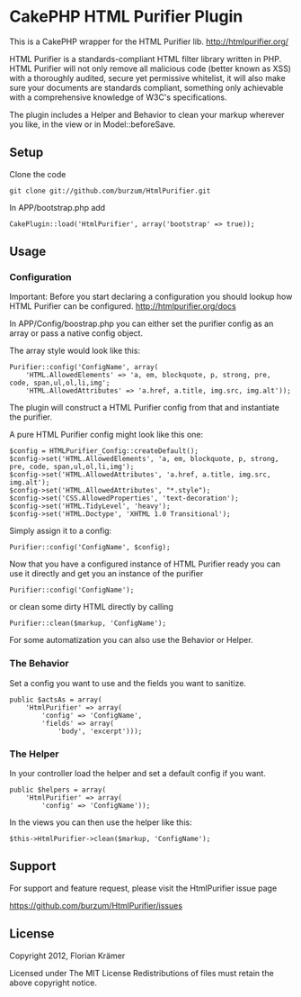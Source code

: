 # CakePHP HTML Purifier Plugin

This is a CakePHP wrapper for the HTML Purifier lib. http://htmlpurifier.org/

HTML Purifier is a standards-compliant HTML filter library written in PHP. HTML Purifier will not only remove all malicious code (better known as XSS) with a thoroughly audited, secure yet permissive whitelist, it will also make sure your documents are standards compliant, something only achievable with a comprehensive knowledge of W3C's specifications.

The plugin includes a Helper and Behavior to clean your markup wherever you like, in the view or in Model::beforeSave.

## Setup

Clone the code

	git clone git://github.com/burzum/HtmlPurifier.git

In APP/bootstrap.php add

	CakePlugin::load('HtmlPurifier', array('bootstrap' => true));

## Usage

### Configuration

Important: Before you start declaring a configuration you should lookup how HTML Purifier can be configured. http://htmlpurifier.org/docs

In APP/Config/boostrap.php you can either set the purifier config as an array or pass a native config object.

The array style would look like this:

	Purifier::config('ConfigName', array(
		'HTML.AllowedElements' => 'a, em, blockquote, p, strong, pre, code, span,ul,ol,li,img';
		'HTML.AllowedAttributes' => 'a.href, a.title, img.src, img.alt'));

The plugin will construct a HTML Purifier config from that and instantiate the purifier.

A pure HTML Purifier config might look like this one:

	$config = HTMLPurifier_Config::createDefault();
	$config->set('HTML.AllowedElements', 'a, em, blockquote, p, strong, pre, code, span,ul,ol,li,img');
	$config->set('HTML.AllowedAttributes', 'a.href, a.title, img.src, img.alt');
	$config->set('HTML.AllowedAttributes', "*.style");
	$config->set('CSS.AllowedProperties', 'text-decoration');
	$config->set('HTML.TidyLevel', 'heavy');
	$config->set('HTML.Doctype', 'XHTML 1.0 Transitional');

Simply assign it to a config:

	Purifier::config('ConfigName', $config);

Now that you have a configured instance of HTML Purifier ready you can use it directly and get you an instance of the purifier

	Purifier::config('ConfigName');

or clean some dirty HTML directly by calling

	Purifier::clean($markup, 'ConfigName');

For some automatization you can also use the Behavior or Helper.

### The Behavior

Set a config you want to use and the fields you want to sanitize.

	public $actsAs = array(
		'HtmlPurifier' => array(
			'config' => 'ConfigName',
			'fields' => array(
				'body', 'excerpt')));

### The Helper

In your controller load the helper and set a default config if you want.

	public $helpers = array(
		'HtmlPurifier' => array(
			'config' => 'ConfigName'));

In the views you can then use the helper like this:

	$this->HtmlPurifier->clean($markup, 'ConfigName');

## Support

For support and feature request, please visit the HtmlPurifier issue page

https://github.com/burzum/HtmlPurifier/issues

## License

Copyright 2012, Florian Krämer

Licensed under The MIT License
Redistributions of files must retain the above copyright notice.
